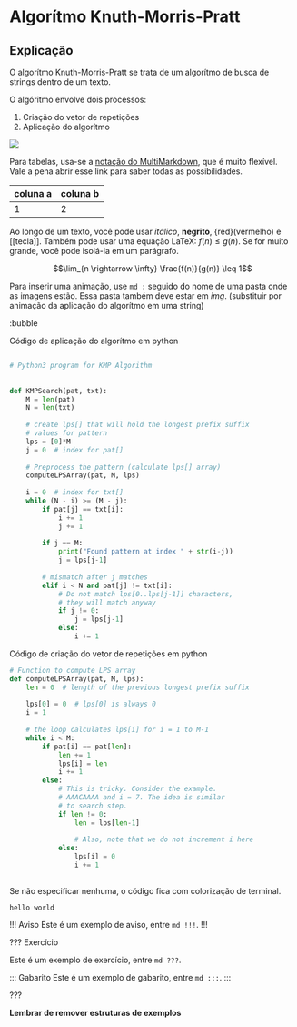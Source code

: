 Algorítmo Knuth-Morris-Pratt
======

Explicação
---------

O algorítmo Knuth-Morris-Pratt se trata de um algorítmo de busca de strings dentro de um texto.

O algóritmo envolve dois processos:

1. Criação do vetor de repetições
2. Aplicação do algorítmo

![](logo.png)

Para tabelas, usa-se a [notação do
MultiMarkdown](https://fletcher.github.io/MultiMarkdown-6/syntax/tables.html),
que é muito flexível. Vale a pena abrir esse link para saber todas as
possibilidades.

| coluna a | coluna b |
|----------|----------|
| 1        | 2        |

Ao longo de um texto, você pode usar *itálico*, **negrito**, {red}(vermelho) e
[[tecla]]. Também pode usar uma equação LaTeX: $f(n) \leq g(n)$. Se for muito
grande, você pode isolá-la em um parágrafo.

$$\lim_{n \rightarrow \infty} \frac{f(n)}{g(n)} \leq 1$$

Para inserir uma animação, use `md :` seguido do nome de uma pasta onde as
imagens estão. Essa pasta também deve estar em *img*. (substituir por animação da aplicação do algorítmo em uma string)

:bubble

Código de aplicação do algorítmo em python

``` py

# Python3 program for KMP Algorithm
 
 
def KMPSearch(pat, txt):
    M = len(pat)
    N = len(txt)
 
    # create lps[] that will hold the longest prefix suffix
    # values for pattern
    lps = [0]*M
    j = 0  # index for pat[]
 
    # Preprocess the pattern (calculate lps[] array)
    computeLPSArray(pat, M, lps)
 
    i = 0  # index for txt[]
    while (N - i) >= (M - j):
        if pat[j] == txt[i]:
            i += 1
            j += 1
 
        if j == M:
            print("Found pattern at index " + str(i-j))
            j = lps[j-1]
 
        # mismatch after j matches
        elif i < N and pat[j] != txt[i]:
            # Do not match lps[0..lps[j-1]] characters,
            # they will match anyway
            if j != 0:
                j = lps[j-1]
            else:
                i += 1
```

Código de criação do vetor de repetições em python

``` py
# Function to compute LPS array
def computeLPSArray(pat, M, lps):
    len = 0  # length of the previous longest prefix suffix
 
    lps[0] = 0  # lps[0] is always 0
    i = 1
 
    # the loop calculates lps[i] for i = 1 to M-1
    while i < M:
        if pat[i] == pat[len]:
            len += 1
            lps[i] = len
            i += 1
        else:
            # This is tricky. Consider the example.
            # AAACAAAA and i = 7. The idea is similar
            # to search step.
            if len != 0:
                len = lps[len-1]
 
                # Also, note that we do not increment i here
            else:
                lps[i] = 0
                i += 1
 
```

Se não especificar nenhuma, o código fica com colorização de terminal.

```
hello world
```


!!! Aviso
Este é um exemplo de aviso, entre `md !!!`.
!!!


??? Exercício

Este é um exemplo de exercício, entre `md ???`.

::: Gabarito
Este é um exemplo de gabarito, entre `md :::`.
:::

???


**Lembrar de remover estruturas de exemplos**